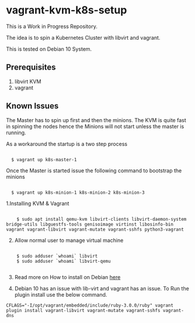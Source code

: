 # vagrant-kvm-k8s-setup

This is a Work in Progress Repository.

The idea is to spin a Kubernetes Cluster with libvirt and vagrant.

This is tested on Debian 10 System.


## Prerequisites
1. libvirt KVM
2. vagrant


## Known Issues

The Master has to spin up first and then the minions.
The KVM is quite fast in spinning the nodes hence the Minions will not start unless the master is running.

As a workaround the startup is a two step process
<pre><code>
  $ vagrant up k8s-master-1
</code></pre>

Once the Master is started issue the following command to bootstrap the minions
<pre><code>
  $ vagrant up k8s-minion-1 k8s-minion-2 k8s-minion-3
</code></pre>



1.Installing KVM & Vagrant
<pre><code>
    $ sudo apt install qemu-kvm libvirt-clients libvirt-daemon-system bridge-utils libguestfs-tools genisoimage virtinst libosinfo-bin vagrant vagrant-libvirt vagrant-mutate vagrant-sshfs python3-vagrant
</code></pre>

2. Allow normal user to manage virtual machine
  <pre><code>
    $ sudo adduser `whoami` libvirt
    $ sudo adduser `whoami` libvirt-qemu
  </code></pre>

3. Read more on How to install on Debian [here](https://wiki.debian.org/KVM)


4. Debian 10 has an issue with lib-virt and vagrant has an issue. To Run the plugin install use the below command.

```
CFLAGS="-I/opt/vagrant/embedded/include/ruby-3.0.0/ruby" vagrant plugin install vagrant-libvirt vagrant-mutate vagrant-sshfs vagrant-dns 

```